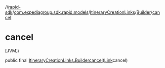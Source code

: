 //[rapid-sdk](../../../../index.md)/[com.expediagroup.sdk.rapid.models](../../index.md)/[ItineraryCreationLinks](../index.md)/[Builder](index.md)/[cancel](cancel.md)

# cancel

[JVM]\

public final [ItineraryCreationLinks.Builder](index.md)[cancel](cancel.md)([Link](../../-link/index.md)cancel)
